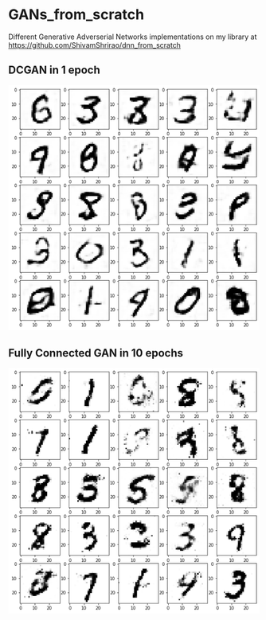# GANs_from_scratch
Different Generative Adverserial Networks implementations on my library at https://github.com/ShivamShrirao/dnn_from_scratch

## DCGAN in 1 epoch

![DCGAN in 1 Epoch](/images/DCGAN_1epoch.png)

## Fully Connected GAN in 10 epochs

![FCGAN in 10 Epochs](/images/gan10epochs.png)
